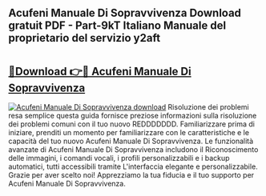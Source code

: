 ## Acufeni Manuale Di Sopravvivenza Download gratuit PDF - Part-9kT Italiano Manuale del proprietario del servizio y2aft

# <h2><a href="http://dfa9tk.blite.top/?on=Acufeni+Manuale+Di+Sopravvivenza">🔗Download 👉🔴 Acufeni Manuale Di Sopravvivenza</a></h2>

[![Acufeni Manuale Di Sopravvivenza download](https://i.imgur.com/lujVjoI.png)](http://dfa9tk.blite.top/?on=Acufeni+Manuale+Di+Sopravvivenza)
Risoluzione dei problemi resa semplice questa guida fornisce preziose informazioni sulla risoluzione dei problemi comuni con il tuo nuovo REDDDDDDD. Familiarizzare prima di iniziare, prenditi un momento per familiarizzare con le caratteristiche e le capacità del tuo nuovo Acufeni Manuale Di Sopravvivenza. Le funzionalità avanzate di Acufeni Manuale Di Sopravvivenza includono il Riconoscimento delle immagini, i comandi vocali, i profili personalizzabili e i backup automatici, tutti accessibili tramite L'interfaccia elegante e personalizzabile. Grazie per aver scelto noi! Apprezziamo la tua fiducia e il tuo supporto per Acufeni Manuale Di Sopravvivenza.
